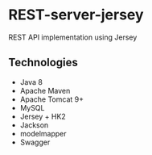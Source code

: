 # REST-server-jersey
REST API implementation using Jersey

## Technologies
* Java 8
* Apache Maven
* Apache Tomcat 9+
* MySQL
* Jersey + HK2
* Jackson
* modelmapper
* Swagger

